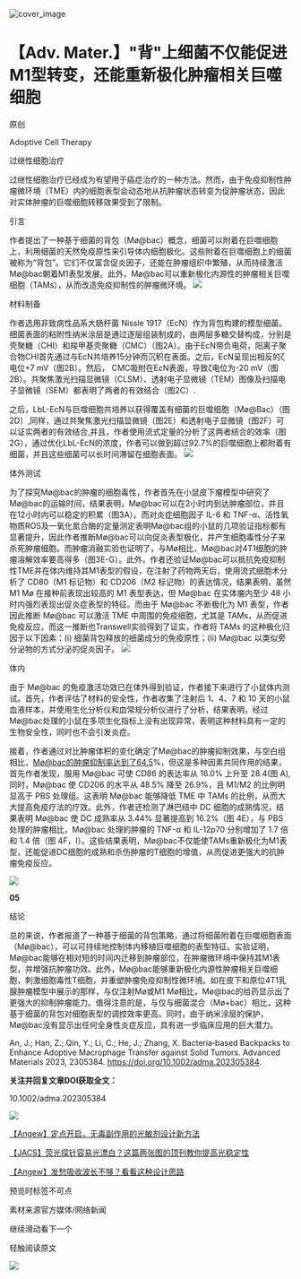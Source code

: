 ﻿![cover_image](https://mmbiz.qpic.cn/mmbiz_jpg/wzBk7nZmzgpQ5YYNCwRcUYXI7nVViabUeUaAtaGSL7FwJ3v1RHBSWeLrxic3xvK1zH4cRroUNRia9Pfh1icYM1Bdlg/0?wx_fmt=jpeg) 

#  【Adv. Mater.】"背"上细菌不仅能促进M1型转变，还能重新极化肿瘤相关巨噬细胞 
 
 原创

Adoptive Cell Therapy

过继性细胞治疗

过继性细胞治疗已经成为有望用于癌症治疗的一种方法。然而，由于免疫抑制性肿瘤微环境（TME）内的细胞表型会动态地从抗肿瘤状态转变为促肿瘤状态，因此对实体肿瘤的巨噬细胞转移效果受到了限制。



引言

作者提出了一种基于细菌的背包（Mø@bac）概念，细菌可以附着在巨噬细胞上，利用细菌的天然免疫原性来引导体内细胞极化。这些附着在巨噬细胞上的细菌被称为“背包”。它们不仅富含促炎因子，还能在肿瘤组织中繁殖，从而持续激活Mø@bac朝着M1表型发展。此外，Mø@bac可以重新极化内源性的肿瘤相关巨噬细胞（TAMs），从而改造免疫抑制性的肿瘤微环境。
![](../asset/2023-09-14_69ea6ec8432b5de09c935d0f7ae3d50b_0.png)



材料制备

作者选用非致病性品系大肠杆菌 Nissle 1917（EcN）作为背包构建的模型细菌。细菌表面的粘附性纳米涂层是通过逐层组装制成的，由两层多糖交替构成，分别是壳聚糖（CHI）和羧甲基壳聚糖（CMC）（图2A）。由于EcN带负电荷，阳离子聚合物CHI首先通过与EcN共培养15分钟而沉积在表面。之后，EcN呈现出相反的ζ电位+7 mV（图2B）。然后， CMC吸附在EcN表面，导致ζ电位为-20 mV（图2B）。共聚焦激光扫描显微镜（CLSM）、透射电子显微镜（TEM）图像及扫描电子显微镜（SEM）都表明了两者的有效结合（图2C）.

之后，LbL-EcN与巨噬细胞共培养以获得覆盖有细菌的巨噬细胞（Mø@Bac）（图2D）,同样，通过共聚焦激光扫描显微镜（图2E）和透射电子显微镜（图2F）可以证实两者的有效结合,并且，作者使用流式定量的分析了这两者结合的效率（图2G），通过优化LbL-EcN的浓度，作者可以做到超过92.7%的巨噬细胞上都附着有细菌，并且这些细菌可以长时间滞留在细胞表面。
![](../asset/2023-09-14_77f9d5dced74cd5641249fb9c35408af_1.png)



体外测试

为了探究Mø@bac的肿瘤的细胞毒性，作者首先在小鼠皮下瘤模型中研究了Mø@bac的运输时间，结果表明，Mø@bac可以在2小时内到达肿瘤部位，并且在12小时内可以稳定的积累（图3A）。而对炎症细胞因子 IL-6 和 TNF-α、活性氧物质ROS及一氧化氮合酶的定量测定表明Mø@bac组的小鼠的几项验证指标都有显著提升，因此作者推断Mø@bac可以向促炎表型极化，并产生细胞毒性分子来杀死肿瘤细胞。而肿瘤消融实验也证明了，与Mø相比，Mø@bac对4T1细胞的肿瘤溶解效率要高得多（图3E-G）。此外，作者还验证Mø@bac可以抵抗免疫抑制性TME并在体内维持其M1表型的假设，在注射了药物两天后，使用流式细胞术分析了 CD80（M1 标记物）和 CD206（M2 标记物）的表达情况，结果表明，虽然 M1 Mø 在接种前表现出较高的 M1 表型表达，但 Mø@bac 在实体瘤内至少 48 小时内强烈表现出促炎症表型的特征。而由于 Mø@bac 不断极化为 M1 表型，作者因此推断 Mø@bac 可以激活 TME 中周围的免疫细胞，尤其是 TAMs，从而促进免疫反应，而这一推断也Transwell实验得到了证实，作者将 TAMs 的这种极化归因于以下因素：(i) 细菌背包释放的细菌成分的免疫原性；(ii) Mø@bac 以类似旁分泌物的方式分泌的促炎因子。
![](../asset/2023-09-14_976644f6c2cd28b362f09bf71da1f2b8_2.png)


体内

由于 Mø@bac 的免疫激活功效已在体外得到验证，作者接下来进行了小鼠体内测试。首先，作者评估了材料的安全性，作者收集了注射后 1、4、7 和 10 天的小鼠血液样本，并使用生化分析仪和血常规分析仪进行了分析，结果表明，经过Mø@bac处理的小鼠在多项生化指标上没有出现异常，表明这种材料具有一定的生物安全性，同时也不会引发炎症。

接着，作者通过对比肿瘤体积的变化确定了Mø@bac的肿瘤抑制效果，与空白组相比，Mø@bac的肿瘤抑制率达到了64.5%，但这是多种因素共同作用的结果，首先作者发现，服用 Mø@bac 可使 CD86 的表达率从 16.0% 上升至 28.4(图 A),同时，Mø@bac 使 CD206 的水平从 48.5% 降至 26.9%，且 M1/M2 的比例明显高于 PBS 处理组。这表明 Mø@bac 能够降低 TME 中 TAMs 的比例，从而大大提高免疫疗法的疗效。此外，作者还检测了淋巴结中 DC 细胞的成熟情况，结果表明 Mø@bac 使 DC 成熟率从 3.44% 显著提高到 16.2%（图 4E），与 PBS 处理的肿瘤相比，Mø@bac 处理的肿瘤的 TNF-α 和 IL-12p70 分别增加了 1.7 倍和 1.4 倍（图 4F，I）。这些结果表明，Mø@bac不仅能使TAMs重新极化为M1表型，还能促进DC细胞的成熟和杀伤肿瘤的T细胞的增值，从而促进更强大的抗肿瘤免疫反应。

![](../asset/2023-09-14_3f2fea7781470d1c0114fd8873ceb684_3.png)

**05**

结论

总的来说，作者报道了一种基于细菌的背包策略，通过将细菌附着在巨噬细胞表面（Mø@bac），可以可持续地控制体内移植巨噬细胞的表型特征。实验证明，Mø@bac能够在相对短的时间内迁移到肿瘤部位，在肿瘤微环境中保持其M1表型，并增强抗肿瘤功效。此外，Mø@bac能够重新极化内源性肿瘤相关巨噬细胞，刺激细胞毒性T细胞，并重塑肿瘤免疫抑制性微环境。如在皮下和原位4T1乳腺肿瘤模型中展示的那样，与仅注射Mø或M1 Mø相比，Mø@bac的给药显示出了更强大的抑制肿瘤能力。值得注意的是，与仅与细菌混合（Mø+bac）相比，这种基于细菌的背包对细胞表型的调控效率更高。同时，由于纳米涂层的保护，Mø@bac没有显示出任何全身性炎症反应，具有进一步临床应用的巨大潜力。

An, J.; Han, Z.; Qin, Y.; Li, C.; He, J.; Zhang, X. Bacteria‐based Backpacks to Enhance Adoptive Macrophage Transfer against Solid Tumors. Advanced Materials 2023, 2305384. https://doi.org/10.1002/adma.202305384.

**关注并回复文章DOI获取全文：**

10.1002/adma.202305384

![](../asset/2023-09-14_eb46ebd50de486a852e98de208de520d_4.png)


[【Angew】定点开启，无毒副作用的光敏剂设计新方法](http://mp.weixin.qq.com/s?__biz=MzkzOTI1OTMwNg==&amp;mid=2247484193&amp;idx=1&amp;sn=0f1905dd02260722dbb84b9bac54e187&amp;chksm=c2f2e7e4f5856ef2f93a30a066edb3f5ee57744b277b59becb2084ec05cfe58b4250a6420c0d&amp;scene=21#wechat_redirect)



[【JACS】荧光探针容易光漂白？这篇两张图的顶刊教你提高光稳定性](http://mp.weixin.qq.com/s?__biz=MzkzOTI1OTMwNg==&amp;mid=2247484125&amp;idx=1&amp;sn=8bf9c01a22d0f49adedea18944bd8772&amp;chksm=c2f2e618f5856f0ea0672f190bcc2c23148d07cef50c856ea61095f4cebdbe795ee75919fc1d&amp;scene=21#wechat_redirect)



[【Angew】发愁吸收波长不够？看看这种设计思路](http://mp.weixin.qq.com/s?__biz=MzkzOTI1OTMwNg==&amp;mid=2247484091&amp;idx=1&amp;sn=4be856d9ec100c467cb9bf607fb4f0ec&amp;chksm=c2f2e67ef5856f6822e7b085b4d6c2d116f82297e80dd8bf26fff6d0485e5b2ebeaad06ba539&amp;scene=21#wechat_redirect)

预览时标签不可点

素材来源官方媒体/网络新闻

  继续滑动看下一个 

 轻触阅读原文 

  ![](http://mmbiz.qpic.cn/mmbiz_png/wzBk7nZmzgq7v9Dg22Sz7VtfIJUOJaRx0AfgRtlrKZzKwOhTlicicAor2tvrgf1LUONnpYH3wKPRRrtL6nCvs0tQ/0?wx_fmt=png)  

